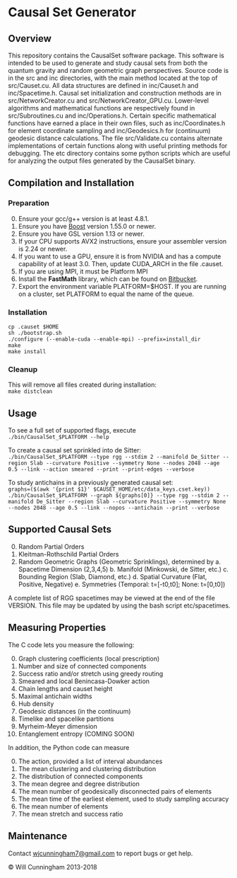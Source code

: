 # Causal Set Generator

## Overview
This repository contains the CausalSet software package. This software is intended to be used to generate and study causal sets from both the quantum gravity and random geometric graph perspectives. Source code is in the src and inc directories, with the main method located at the top of src/Causet.cu.  All data structures are defined in inc/Causet.h and inc/Spacetime.h. Causal set initialization and construction methods are in src/NetworkCreator.cu and src/NetworkCreator_GPU.cu. Lower-level algorithms and mathematical functions are respectively found in src/Subroutines.cu and inc/Operations.h. Certain specific mathematical functions have earned a place in their own files, such as inc/Coordinates.h for element coordinate sampling and inc/Geodesics.h for (continuum) geodesic distance calculations. The file src/Validate.cu contains alternate implementations of certain functions along with useful printing methods for debugging. The etc directory contains some python scripts which are useful for analyzing the output files generated by the CausalSet binary.

## Compilation and Installation
### Preparation
0. Ensure your gcc/g++ version is at least 4.8.1.
1. Ensure you have [Boost](https://www.boost.org) version 1.55.0 or newer.
2. Ensure you have GSL version 1.13 or newer.
3. If your CPU supports AVX2 instructions, ensure your assembler version is 2.24 or newer.
4. If you want to use a GPU, ensure it is from NVIDIA and has a compute capability of at least 3.0. Then, update CUDA_ARCH in the file .causet.
5. If you are using MPI, it must be Platform MPI
6. Install the **FastMath** library, which can be found on [Bitbucket](https://bitbucket.org/dk-lab/2015_code_fastmath).
7. Export the environment variable PLATFORM=$HOST. If you are running on a cluster, set PLATFORM to equal the name of the queue.

### Installation
`cp .causet $HOME`  
`sh ./bootstrap.sh`  
`./configure (--enable-cuda --enable-mpi) --prefix=install_dir`  
`make`  
`make install`  

### Cleanup
This will remove all files created during installation:  
`make distclean`

## Usage
To see a full set of supported flags, execute  
`./bin/CausalSet_$PLATFORM --help`  

To create a causal set sprinkled into de Sitter:  
`./bin/CausalSet_$PLATFORM --type rgg --stdim 2 --manifold De_Sitter --region Slab --curvature Positive --symmetry None --nodes 2048 --age 0.5 --link --action smeared --print --print-edges --verbose`  

To study antichains in a previously generated causal set:  
`graphs=($(awk '{print $1}' $CAUSET_HOME/etc/data_keys.cset.key))`  
`./bin/CausalSet_$PLATFORM --graph ${graphs[0]} --type rgg --stdim 2 --manifold De_Sitter --region Slab --curvature Positive --symmetry None --nodes 2048 --age 0.5 --link --nopos --antichain --print --verbose`

## Supported Causal Sets
0. Random Partial Orders
1. Kleitman-Rothschild Partial Orders
2. Random Geometric Graphs (Geometric Sprinklings), determined by
    a. Spacetime Dimension (2,3,4,5)
    b. Manifold (Minkowski, de Sitter, etc.)
    c. Bounding Region (Slab, Diamond, etc.)
    d. Spatial Curvature (Flat, Positive, Negative)
    e. Symmetries (Temporal: t=[-t0,t0]; None: t=[0,t0])

A complete list of RGG spacetimes may be viewed at the end of the file VERSION. This file may be updated by using the bash script etc/spacetimes. 

## Measuring Properties
The C code lets you measure the following:  

0. Graph clustering coefficients (local prescription)
1. Number and size of connected components
2. Success ratio and/or stretch using greedy routing
3. Smeared and local Benincasa-Dowker action
4. Chain lengths and causet height
5. Maximal antichain widths
6. Hub density
7. Geodesic distances (in the continuum)
8. Timelike and spacelike partitions
9. Myrheim-Meyer dimension
10. Entanglement entropy (COMING SOON)

In addition, the Python code can measure

0. The action, provided a list of interval abundances
1. The mean clustering and clustering distribution
2. The distribution of connected components
3. The mean degree and degree distribution
4. The mean number of geodesically disconnected pairs of elements
5. The mean time of the earliest element, used to study sampling accuracy
6. The mean number of elements
7. The mean stretch and success ratio

## Maintenance
Contact <wjcunningham7@gmail.com> to report bugs or get help.  

&copy; Will Cunningham 2013-2018
